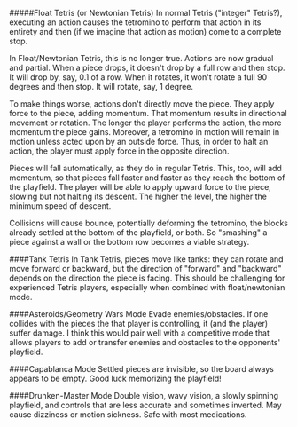 #####Float Tetris (or Newtonian Tetris)
In normal Tetris ("integer" Tetris?), executing an action causes the tetromino to perform that action in its entirety and then (if we imagine that action as motion) come to a complete stop. 

In Float/Newtonian Tetris, this is no longer true. Actions are now gradual and partial. When a piece drops, it doesn't drop by a full row and then stop. It will drop by, say, 0.1 of a row. When it rotates, it won't rotate a full 90 degrees and then stop. It will rotate, say, 1 degree.

To make things worse, actions don't directly move the piece. They apply force to the piece, adding momentum. That momentum results in directional movement or rotation. The longer the player performs the action, the more momentum the piece gains. Moreover, a tetromino in motion will remain in motion unless acted upon by an outside force. Thus, in order to halt an action, the player must apply force in the opposite direction.

Pieces will fall automatically, as they do in regular Tetris. This, too, will add momentum, so that pieces fall faster and faster as they reach the bottom of the playfield. The player will be able to apply upward force to the piece, slowing but not halting its descent. The higher the level, the higher the minimum speed of descent.

Collisions will cause bounce, potentially deforming the tetromino, the blocks already settled at the bottom of the playfield, or both. So "smashing" a piece against a wall or the bottom row becomes a viable strategy.

####Tank Tetris
In Tank Tetris, pieces move like tanks: they can rotate and move forward or backward, but the direction of "forward" and "backward" depends on the direction the piece is facing. This should be challenging for experienced Tetris players, especially when combined with float/newtonian mode.

####Asteroids/Geometry Wars Mode
Evade enemies/obstacles. If one collides with the pieces the that player is controlling, it (and the player) suffer damage. I think this would pair well with a competitive mode that allows players to add or transfer enemies and obstacles to the opponents' playfield.

####Capablanca Mode
Settled pieces are invisible, so the board always appears to be empty. Good luck memorizing the playfield!

####Drunken-Master Mode
Double vision, wavy vision, a slowly spinning playfield, and controls that are less accurate and sometimes inverted. May cause dizziness or motion sickness. Safe with most medications.